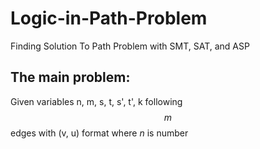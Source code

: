 # Logic-in-Path-Problem

Finding Solution To Path Problem with SMT, SAT, and ASP

## The main problem: 

Given variables n, m, s, t, s', t', k following $$m$$ edges with (v, u) format where $n$ is number
